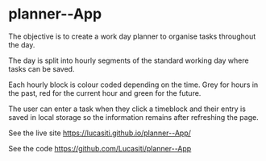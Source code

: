 # planner--App
The objective is to create a work day planner to organise tasks throughout the day.

The day is split into hourly segments of the standard working day where tasks can be saved.

Each hourly block is colour coded depending on the time. Grey for hours in the past, red for the current hour and green for the future.

The user can enter a task when they click a timeblock and their entry is saved in local storage so the information remains after refreshing the page.

See the live site
https://lucasiti.github.io/planner--App/

See the code
https://github.com/Lucasiti/planner--App

